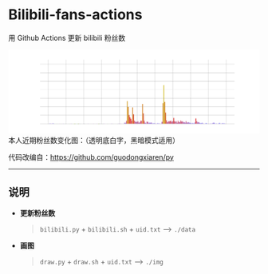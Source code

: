 # Bilibili-fans-actions
用 Github Actions 更新 bilibili 粉丝数

![本人粉丝数变化](img/22245854_diff_follower_ori.png?raw=true)
本人近期粉丝数变化图：（透明底白字，黑暗模式适用）


代码改编自：https://github.com/guodongxiaren/py

---
## 说明
- **更新粉丝数**
  > `bilibili.py` + `bilibili.sh`  + `uid.txt` --> `./data` 

- **画图**
  > `draw.py` + `draw.sh` + `uid.txt` --> `./img`

